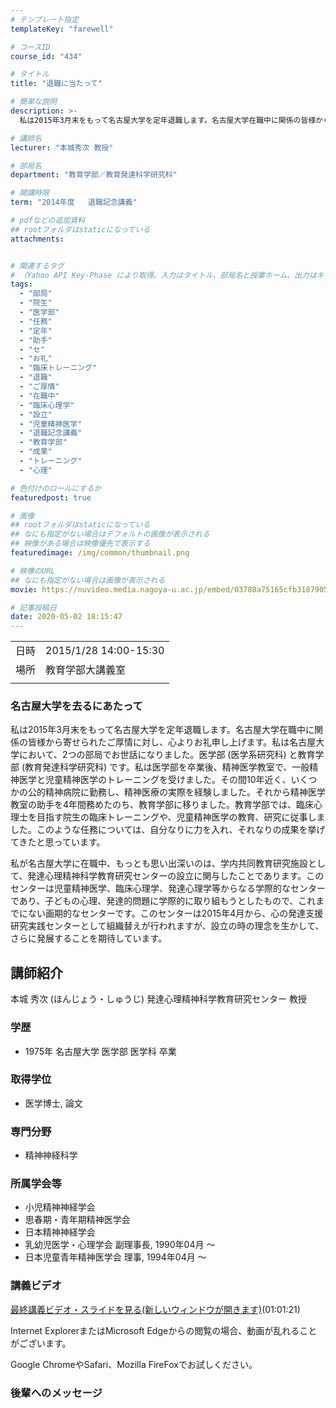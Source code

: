 ```yaml
---
# テンプレート指定
templateKey: "farewell"

# コースID
course_id: "434"

# タイトル
title: "退職に当たって"

# 簡単な説明
description: >-
  私は2015年3月末をもって名古屋大学を定年退職します。名古屋大学在職中に関係の皆様から寄せられたご厚情に対し、心よりお礼申し上げます。私は名古屋大学において、2つの部局でお世話になりました。医学部 (医学系研究科) と教育学部 (教育発達科学研究科) です。私は医学部を卒業後、精神医学教室で、一般精神医学と児童精神医学のトレーニングを受けました。その間10年近く、いくつかの公的精神病院に勤務 ....

# 講師名
lecturer: "本城秀次 教授"

# 部局名
department: "教育学部／教育発達科学研究科"

# 開講時限
term: "2014年度	退職記念講義"

# pdfなどの追加資料
## rootフォルダはstaticになっている
attachments:


# 関連するタグ
# （Yahoo API Key-Phase により取得。入力はタイトル、部局名と授業ホーム、出力はキーフレーズ（tags））
tags:
  - "部局"
  - "院生"
  - "医学部"
  - "任務"
  - "定年"
  - "助手"
  - "セ"
  - "お礼"
  - "臨床トレーニング"
  - "退職"
  - "ご厚情"
  - "在職中"
  - "臨床心理学"
  - "設立"
  - "児童精神医学"
  - "退職記念講義"
  - "教育学部"
  - "成果"
  - "トレーニング"
  - "心理"

# 色付けのロールにするか
featuredpost: true

# 画像
## rootフォルダはstaticになっている
## なにも指定がない場合はデフォルトの画像が表示される
## 映像がある場合は映像優先で表示する
featuredimage: /img/common/thumbnail.png

# 映像のURL
## なにも指定がない場合は画像が表示される
movie: https://nuvideo.media.nagoya-u.ac.jp/embed/03780a75165cfb3187905d33beeccc562c279122

# 記事投稿日
date: 2020-05-02 18:15:47
---
```


|   |   |
|---|---|
| 日時 | 2015/1/28  14:00-15:30 |
| 場所 | 教育学部大講義室 |
|   |   |


### 名古屋大学を去るにあたって

私は2015年3月末をもって名古屋大学を定年退職します。名古屋大学在職中に関係の皆様から寄せられたご厚情に対し、心よりお礼申し上げます。私は名古屋大学において、2つの部局でお世話になりました。医学部 (医学系研究科) と教育学部 (教育発達科学研究科) です。私は医学部を卒業後、精神医学教室で、一般精神医学と児童精神医学のトレーニングを受けました。その間10年近く、いくつかの公的精神病院に勤務し、精神医療の実際を経験しました。それから精神医学教室の助手を4年間務めたのち、教育学部に移りました。教育学部では、臨床心理士を目指す院生の臨床トレーニングや、児童精神医学の教育、研究に従事しました。このような任務については、自分なりに力を入れ、それなりの成果を挙げてきたと思っています。

私が名古屋大学に在職中、もっとも思い出深いのは、学内共同教育研究施設として、発達心理精神科学教育研究センターの設立に関与したことであります。このセンターは児童精神医学、臨床心理学、発達心理学等からなる学際的なセンターであり、子どもの心理、発達的問題に学際的に取り組もうとしたもので、これまでにない画期的なセンターです。このセンターは2015年4月から、心の発達支援研究実践センターとして組織替えが行われますが、設立の時の理念を生かして、さらに発展することを期待しています。


## 講師紹介

本城 秀次 (ほんじょう・しゅうじ) 発達心理精神科学教育研究センター 教授

### 学歴

* 1975年 名古屋大学 医学部 医学科 卒業

### 取得学位

* 医学博士, 論文

### 専門分野

* 精神神経科学

### 所属学会等

* 小児精神神経学会
* 思春期・青年期精神医学会
* 日本精神神経学会
* 乳幼児医学・心理学会 副理事長, 1990年04月 ～
* 日本児童青年精神医学会 理事, 1994年04月 〜


### 講義ビデオ


[最終講義ビデオ・スライドを見る(新しいウィンドウが開きます)](https://nuvideo.media.nagoya-u.ac.jp/embed/03780a75165cfb3187905d33beeccc562c279122)(01:01:21)

Internet ExplorerまたはMicrosoft Edgeからの閲覧の場合、動画が乱れることがございます。

Google ChromeやSafari、Mozilla FireFoxでお試しください。

### 後輩へのメッセージ

<a target="blank" href="https://nuvideo.media.nagoya-u.ac.jp/embed/3d5187b1d3a6d1d996a4891e15762defd24b62f1" width="640" height="360" frameborder="0" allowfullscreen></iframe>
-----